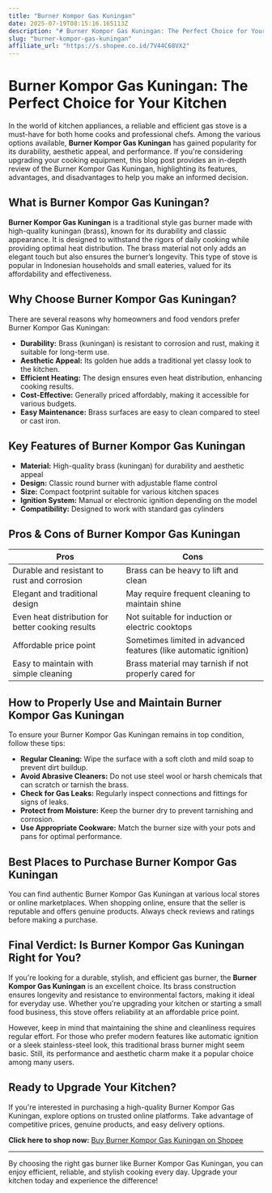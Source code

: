 ```yaml
---
title: "Burner Kompor Gas Kuningan"
date: 2025-07-19T08:15:16.165113Z
description: "# Burner Kompor Gas Kuningan: The Perfect Choice for Your Kitchen..."
slug: "burner-kompor-gas-kuningan"
affiliate_url: "https://s.shopee.co.id/7V44C68VX2"
---
```

# Burner Kompor Gas Kuningan: The Perfect Choice for Your Kitchen

In the world of kitchen appliances, a reliable and efficient gas stove is a must-have for both home cooks and professional chefs. Among the various options available, **Burner Kompor Gas Kuningan** has gained popularity for its durability, aesthetic appeal, and performance. If you're considering upgrading your cooking equipment, this blog post provides an in-depth review of the Burner Kompor Gas Kuningan, highlighting its features, advantages, and disadvantages to help you make an informed decision.

## What is Burner Kompor Gas Kuningan?

**Burner Kompor Gas Kuningan** is a traditional style gas burner made with high-quality kuningan (brass), known for its durability and classic appearance. It is designed to withstand the rigors of daily cooking while providing optimal heat distribution. The brass material not only adds an elegant touch but also ensures the burner’s longevity. This type of stove is popular in Indonesian households and small eateries, valued for its affordability and effectiveness.

## Why Choose Burner Kompor Gas Kuningan?

There are several reasons why homeowners and food vendors prefer Burner Kompor Gas Kuningan:

- **Durability:** Brass (kuningan) is resistant to corrosion and rust, making it suitable for long-term use.
- **Aesthetic Appeal:** Its golden hue adds a traditional yet classy look to the kitchen.
- **Efficient Heating:** The design ensures even heat distribution, enhancing cooking results.
- **Cost-Effective:** Generally priced affordably, making it accessible for various budgets.
- **Easy Maintenance:** Brass surfaces are easy to clean compared to steel or cast iron.

## Key Features of Burner Kompor Gas Kuningan

- **Material:** High-quality brass (kuningan) for durability and aesthetic appeal
- **Design:** Classic round burner with adjustable flame control
- **Size:** Compact footprint suitable for various kitchen spaces
- **Ignition System:** Manual or electronic ignition depending on the model
- **Compatibility:** Designed to work with standard gas cylinders

## Pros & Cons of Burner Kompor Gas Kuningan

| Pros | Cons |
| --- | --- |
| Durable and resistant to rust and corrosion | Brass can be heavy to lift and clean |
| Elegant and traditional design | May require frequent cleaning to maintain shine |
| Even heat distribution for better cooking results | Not suitable for induction or electric cooktops |
| Affordable price point | Sometimes limited in advanced features (like automatic ignition) |
| Easy to maintain with simple cleaning | Brass material may tarnish if not properly cared for |

## How to Properly Use and Maintain Burner Kompor Gas Kuningan

To ensure your Burner Kompor Gas Kuningan remains in top condition, follow these tips:

- **Regular Cleaning:** Wipe the surface with a soft cloth and mild soap to prevent dirt buildup.
- **Avoid Abrasive Cleaners:** Do not use steel wool or harsh chemicals that can scratch or tarnish the brass.
- **Check for Gas Leaks:** Regularly inspect connections and fittings for signs of leaks.
- **Protect from Moisture:** Keep the burner dry to prevent tarnishing and corrosion.
- **Use Appropriate Cookware:** Match the burner size with your pots and pans for optimal performance.

## Best Places to Purchase Burner Kompor Gas Kuningan

You can find authentic Burner Kompor Gas Kuningan at various local stores or online marketplaces. When shopping online, ensure that the seller is reputable and offers genuine products. Always check reviews and ratings before making a purchase.

## Final Verdict: Is Burner Kompor Gas Kuningan Right for You?

If you're looking for a durable, stylish, and efficient gas burner, the **Burner Kompor Gas Kuningan** is an excellent choice. Its brass construction ensures longevity and resistance to environmental factors, making it ideal for everyday use. Whether you're upgrading your kitchen or starting a small food business, this stove offers reliability at an affordable price point.

However, keep in mind that maintaining the shine and cleanliness requires regular effort. For those who prefer modern features like automatic ignition or a sleek stainless-steel look, this traditional brass burner might seem basic. Still, its performance and aesthetic charm make it a popular choice among many users.

## Ready to Upgrade Your Kitchen?

If you're interested in purchasing a high-quality Burner Kompor Gas Kuningan, explore options on trusted online platforms. Take advantage of competitive prices, genuine products, and easy delivery options.

**Click here to shop now:** [Buy Burner Kompor Gas Kuningan on Shopee](https://s.shopee.co.id/7V44C68VX2)

---

By choosing the right gas burner like Burner Kompor Gas Kuningan, you can enjoy efficient, reliable, and stylish cooking every day. Upgrade your kitchen today and experience the difference!